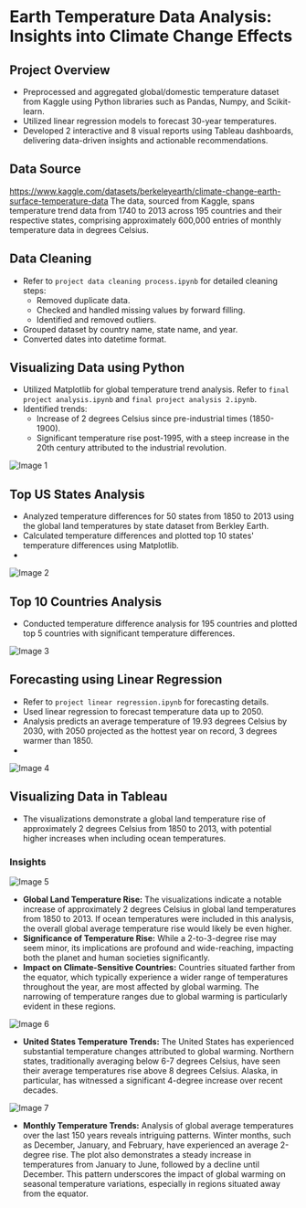 # Earth Temperature Data Analysis: Insights into Climate Change Effects

## Project Overview
- Preprocessed and aggregated global/domestic temperature dataset from Kaggle using Python libraries such as Pandas, Numpy, and Scikit-learn.
- Utilized linear regression models to forecast 30-year temperatures.
- Developed 2 interactive and 8 visual reports using Tableau dashboards, delivering data-driven insights and actionable recommendations.

## Data Source
https://www.kaggle.com/datasets/berkeleyearth/climate-change-earth-surface-temperature-data
The data, sourced from Kaggle, spans temperature trend data from 1740 to 2013 across 195 countries and their respective states, comprising approximately 600,000 entries of monthly temperature data in degrees Celsius.

## Data Cleaning
- Refer to `project data cleaning process.ipynb` for detailed cleaning steps:
  - Removed duplicate data.
  - Checked and handled missing values by forward filling.
  - Identified and removed outliers.
- Grouped dataset by country name, state name, and year.
- Converted dates into datetime format.

## Visualizing Data using Python
- Utilized Matplotlib for global temperature trend analysis. Refer to `final project analysis.ipynb` and `final project analysis 2.ipynb`.
- Identified trends:
  - Increase of 2 degrees Celsius since pre-industrial times (1850-1900).
  - Significant temperature rise post-1995, with a steep increase in the 20th century attributed to the industrial revolution.
  
![Image 1](https://github.com/Johnlee19990908/Earth_Temperature_Data_Analysis/raw/main/git_image/1.png)

## Top US States Analysis
- Analyzed temperature differences for 50 states from 1850 to 2013 using the global land temperatures by state dataset from Berkley Earth.
- Calculated temperature differences and plotted top 10 states' temperature differences using Matplotlib.
- 
![Image 2](https://github.com/Johnlee19990908/Earth_Temperature_Data_Analysis/raw/main/git_image/2.png)

## Top 10 Countries Analysis
- Conducted temperature difference analysis for 195 countries and plotted top 5 countries with significant temperature differences.

![Image 3](https://github.com/Johnlee19990908/Earth_Temperature_Data_Analysis/raw/main/git_image/3.png)

## Forecasting using Linear Regression
- Refer to `project linear regression.ipynb` for forecasting details.
- Used linear regression to forecast temperature data up to 2050.
- Analysis predicts an average temperature of 19.93 degrees Celsius by 2030, with 2050 projected as the hottest year on record, 3 degrees warmer than 1850.
- 
![Image 4](https://github.com/Johnlee19990908/Earth_Temperature_Data_Analysis/raw/main/git_image/4.png)

## Visualizing Data in Tableau
- The visualizations demonstrate a global land temperature rise of approximately 2 degrees Celsius from 1850 to 2013, with potential higher increases when including ocean temperatures.

### Insights
![Image 5](https://github.com/Johnlee19990908/Earth_Temperature_Data_Analysis/raw/main/git_image/5.png)

- **Global Land Temperature Rise:** The visualizations indicate a notable increase of approximately 2 degrees Celsius in global land temperatures from 1850 to 2013. If ocean temperatures were included in this analysis, the overall global average temperature rise would likely be even higher.
- **Significance of Temperature Rise:** While a 2-to-3-degree rise may seem minor, its implications are profound and wide-reaching, impacting both the planet and human societies significantly.
- **Impact on Climate-Sensitive Countries:** Countries situated farther from the equator, which typically experience a wider range of temperatures throughout the year, are most affected by global warming. The narrowing of temperature ranges due to global warming is particularly evident in these regions.

![Image 6](https://github.com/Johnlee19990908/Earth_Temperature_Data_Analysis/raw/main/git_image/6.png)

- **United States Temperature Trends:** The United States has experienced substantial temperature changes attributed to global warming. Northern states, traditionally averaging below 6-7 degrees Celsius, have seen their average temperatures rise above 8 degrees Celsius. Alaska, in particular, has witnessed a significant 4-degree increase over recent decades.

![Image 7](https://github.com/Johnlee19990908/Earth_Temperature_Data_Analysis/raw/main/git_image/7.png)

- **Monthly Temperature Trends:** Analysis of global average temperatures over the last 150 years reveals intriguing patterns. Winter months, such as December, January, and February, have experienced an average 2-degree rise. The plot also demonstrates a steady increase in temperatures from January to June, followed by a decline until December. This pattern underscores the impact of global warming on seasonal temperature variations, especially in regions situated away from the equator.


